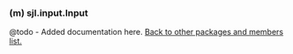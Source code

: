### (m) sjl.input.Input
@todo - Added documentation here.
[Back to other packages and members list.](#other-packages-and-members)
